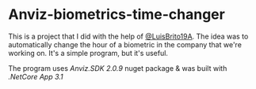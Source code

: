 # Anviz-biometrics-time-changer
This is a project that I did with the help of <a href="https://github.com/LuisBrito19A" target="_blank">@LuisBrito19A</a>. The idea was to automatically change the hour of a biometric in the company that we're working on. It's a simple program, but it's useful.

The program uses *Anviz.SDK 2.0.9* nuget package & was built with *.NetCore App 3.1*
